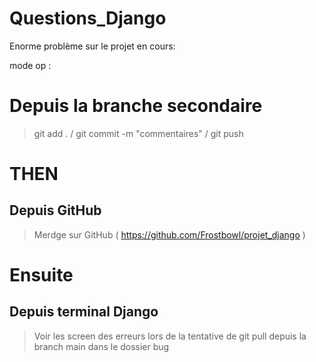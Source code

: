 # **Questions_Django**

Enorme problème sur le projet en cours:

mode op : 
# Depuis la branche secondaire
> git add . / git commit -m "commentaires" / git push
# THEN
## Depuis GitHub
> Merdge sur GitHub ( https://github.com/Frostbowl/projet_django )
# Ensuite
## Depuis terminal Django
> Voir les screen des erreurs lors de la tentative de git pull depuis la branch main dans le dossier bug
